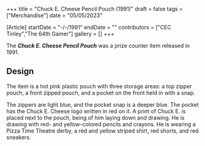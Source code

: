 +++
title = "Chuck E. Cheese Pencil Pouch (1991)"
draft = false
tags = ["Merchandise"]
date = "05/05/2023"

[Article]
startDate = "-/-/1991"
endDate = ""
contributors = ["CEC Tinley","The 64th Gamer"]
gallery = []
+++


The <b><i>Chuck E. Cheese Pencil Pouch</b></i> was a prize counter item released in 1991.

<h2> Design </h2>
The item is a hot pink plastic pouch with three storage areas: a top zipper pouch, a front zipped pouch, and a pocket on the front held in with a snap.

The zippers are light blue, and the pocket snap is a deeper blue. The pocket has the Chuck E. Cheese logo written in red on it. A print of Chuck E. is placed next to the pouch, being of him laying down and drawing. He is drawing with red- and yellow-colored pencils and crayons. He is wearing a Pizza Time Theatre derby, a red and yellow striped shirt, red shorts, and red sneakers.


